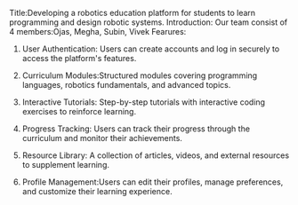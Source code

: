 Title:Developing a robotics education platform for students to learn programming and design robotic systems.
Introduction:
Our team consist of 4 members:Ojas, Megha, Subin, Vivek
Fearures:
1. User Authentication: Users can create accounts and log in securely to access the platform's features.
2.  Curriculum Modules:Structured modules covering programming languages, robotics fundamentals, and advanced topics.

3. Interactive Tutorials: Step-by-step tutorials with interactive coding exercises to reinforce learning.
4. Progress Tracking: Users can track their progress through the curriculum and monitor their achievements.
5. Resource Library: A collection of articles, videos, and external resources to supplement learning.

6. Profile Management:Users can edit their profiles, manage preferences, and customize their learning experience.

